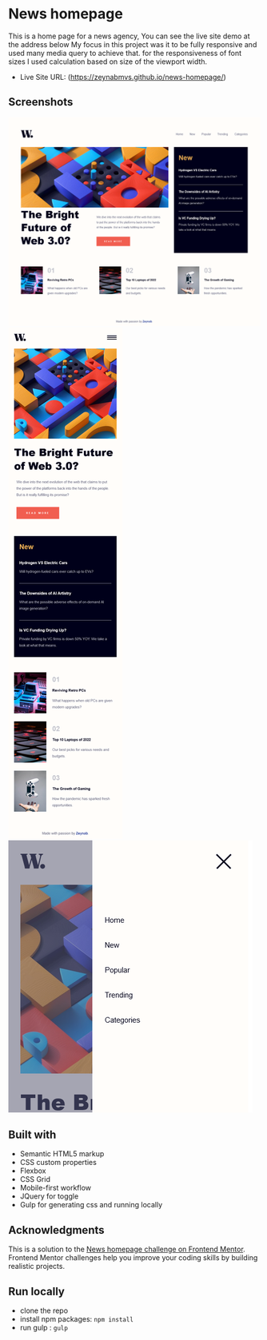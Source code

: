 # News homepage
This is a home page for a news agency, You can see the live site demo at the address below
My focus in this project was it to be fully responsive and used many media query to achieve that. for the responsiveness of font sizes I used calculation based on size of the viewport width.   

- Live Site URL: (https://zeynabmvs.github.io/news-homepage/)

## Screenshots
![](./screenshots/screenshot-desktop.png)
![](./screenshots/screenshot-mobile.png)
![](./screenshots/screenshot-toggle.png)


## Built with
- Semantic HTML5 markup
- CSS custom properties
- Flexbox
- CSS Grid
- Mobile-first workflow
- JQuery for toggle
- Gulp for generating css and running locally


## Acknowledgments
This is a solution to the [News homepage challenge on Frontend Mentor](https://www.frontendmentor.io/challenges/news-homepage-H6SWTa1MFl). Frontend Mentor challenges help you improve your coding skills by building realistic projects. 

## Run locally
- clone the repo
- install npm packages: ``` npm install ```
- run gulp :  ``` gulp ```

